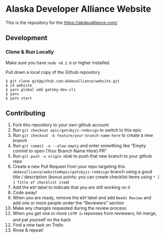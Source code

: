 # Alaska Developer Alliance Website

This is the repository for the https://akdevalliance.com/

## Development

### Clone & Run Locally

Make sure you have `node v8.2.0` or higher installed.

Pull down a local copy of the Github repository

```
$ git clone git@github.com:akdevalliance/website.git
$ cd website
$ yarn global add gatsby-dev-cli
$ yarn
$ yarn start
```

## Contributing

1.  Fork this repository to your own github account
2.  Run `git checkout epic/gatsbyjs-redesign` to switch to this epic
3.  Run `git checkout -b feature/your-branch-name-here` to create a new branch
4.  Run `git commit -a --alow-empty` and enter something like "Empty commit to open {Your Branch Name Here} PR"
5.  Run `git push -u origin HEAD` to push that new branch to your github repo
6.  Create a new Pull Request from your repo targeting this `akdevalliance/website#epic/gatsbyjs-redesign` branch using a good title / description (bonus points: you can create checklist items using `* [ ] Title of checklist item`)
7.  Add the `WIP` label to indicate that you are still working on it
8.  Code away!
9.  When you are ready, remove the `WIP` label and add `Needs Review` and add one or more people under the "Reviewers" section
10. Make any changes requested during the review process
11. When you get one or more `LGTM 👍` reponses from reviewers, hit merge, and pat yourself on the back
12. Find a new task on Trello
13. Rinse & repeat!
